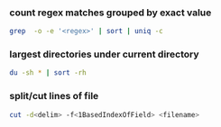 
### count regex matches grouped by exact value
```bash
grep  -o -e '<regex>' | sort | uniq -c
```

### largest directories under current directory
```bash
du -sh * | sort -rh
```

### split/cut lines of file
```bash
cut -d<delim> -f<1BasedIndexOfField> <filename>
```
